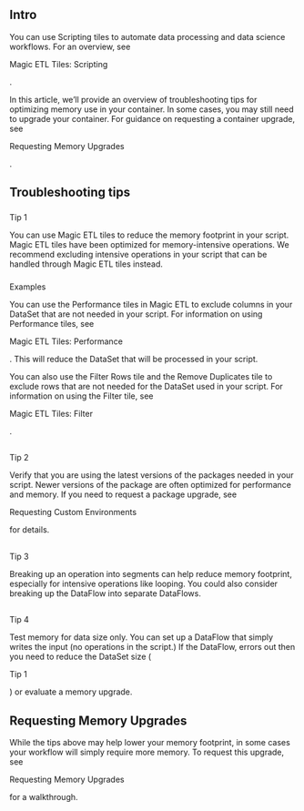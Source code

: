 

Intro
-------

You can use Scripting tiles to automate data processing and data science workflows. For an overview, see

Magic ETL Tiles: Scripting

.


 In this article, we’ll provide an overview of troubleshooting tips for optimizing memory use in your container. In some cases, you may still need to upgrade your container. For guidance on requesting a container upgrade, see

Requesting Memory Upgrades

.


 Troubleshooting tips
----------------------


###
 Tip 1

You can use Magic ETL tiles to reduce the memory footprint in your script. Magic ETL tiles have been optimized for memory-intensive operations. We recommend excluding intensive operations in your script that can be handled through Magic ETL tiles instead.

###
 Examples

You can use the Performance tiles in Magic ETL to exclude columns in your DataSet that are not needed in your script. For information on using Performance tiles, see

Magic ETL Tiles: Performance

. This will reduce the DataSet that will be processed in your script.


 You can also use the Filter Rows tile and the Remove Duplicates tile to exclude rows that are not needed for the DataSet used in your script. For information on using the Filter tile, see

Magic ETL Tiles: Filter

.

##
 Tip 2

Verify that you are using the latest versions of the packages needed in your script. Newer versions of the package are often optimized for performance and memory. If you need to request a package upgrade, see

Requesting Custom Environments

for details.

##
 Tip 3

Breaking up an operation into segments can help reduce memory footprint, especially for intensive operations like looping. You could also consider breaking up the DataFlow into separate DataFlows.

##
 Tip 4

Test memory for data size only. You can set up a DataFlow that simply writes the input (no operations in the script.) If the DataFlow, errors out then you need to reduce the DataSet size (

Tip 1

) or evaluate a memory upgrade.


 Requesting Memory Upgrades
----------------------------

While the tips above may help lower your memory footprint, in some cases your workflow will simply require more memory. To request this upgrade, see

Requesting Memory Upgrades

for a walkthrough.


